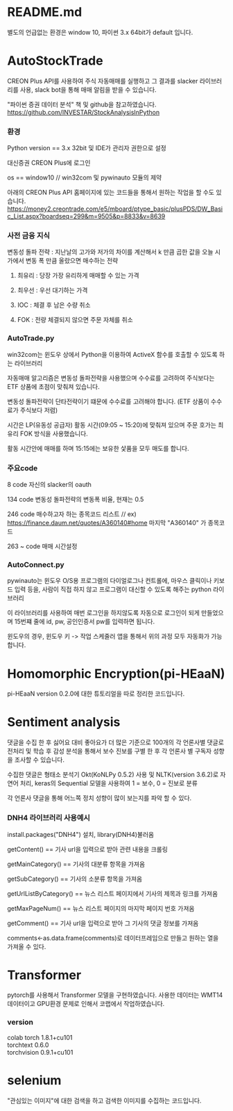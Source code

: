 # README.md
별도의 언급없는 환경은 window 10, 파이썬 3.x 64bit가 default 입니다.


# AutoStockTrade

CREON Plus API를 사용하여 주식 자동매매를 실행하고 그 결과를 slacker 라이브러리를 사용, slack bot을 통해 매매 알림을 받을 수 있습니다.

"파이썬 증권 데이터 분석" 책 및 github을 참고하였습니다.
https://github.com/INVESTAR/StockAnalysisInPython

### 환경
Python version == 3.x 32bit 및 IDE가 관리자 권한으로 설정

대신증권 CREON Plus에 로그인

os == window10 // win32com 및 pywinauto 모듈의 제약

아래의 CREON Plus API 홈페이지에 있는 코드들을 통해서 원하는 작업을 할 수도 있습니다.
https://money2.creontrade.com/e5/mboard/ptype_basic/plusPDS/DW_Basic_List.aspx?boardseq=299&m=9505&p=8833&v=8639

### 사전 금융 지식

변동성 돌파 전략 : 지난날의 고가와 저가의 차이를 계산해서 k 만큼 곱한 값을 오늘 시가에서 변동 폭 만큼 올랐으면 매수하는 전략

1. 최유리 : 당장 가장 유리하게 매매할 수 있는 가격

2. 최우선 : 우선 대기하는 가격

3. IOC : 체결 후 남은 수량 취소

4. FOK : 전량 체결되지 않으면 주문 자체를 취소

### AutoTrade.py

win32com는 윈도우 상에서 Python을 이용하여 ActiveX 함수를 호출할 수 있도록 하는 라이브러리

자동매매 알고리즘은 변동성 돌파전략을 사용했으며 수수료를 고려하여 주식보다는 ETF 상품에 초점이 맞춰져 있습니다. 

변동성 돌파전략이 단타전략이기 떄문에 수수료를 고려해야 합니다. (ETF 상품이 수수료가 주식보다 저렴)

시간은 LP(유동성 공급자) 활동 시간(09:05 ~ 15:20)에 맞춰져 있으며 주문 호가는 최유리 FOK 방식을 사용했습니다.

활동 시간안에 매매를 하며 15:15에는 보유한 샃품을 모두 매도를 합니다.

### 주요code

8 code 자신의 slacker의 oauth

134 code 변동성 돌파전략의 변동폭 비율, 현재는 0.5

246 code 매수하고자 하는 종목코드 리스트 // ex) https://finance.daum.net/quotes/A360140#home 마지막 "A360140" 가 종목코드

263 ~ code 매매 시간설정


### AutoConnect.py

pywinauto는 윈도우 O/S용 프로그램의 다이얼로그나 컨트롤에, 마우스 클릭이나 키보드 입력 등을, 사람이 직접 하지 않고 프로그램이 대신할 수 있도록 해주는 python 라이브러리

이 라이브러리를 사용하여 매번 로그인을 하지않도록 자동으로 로그인이 되게 만들었으며 15번쨰 줄에 id, pw, 공인인증서 pw를 입력하면 됩니다.

윈도우의 경우, 윈도우 키 -> 작업 스케줄러 앱을 통해서 위의 과정 모두 자동화가 가능합니다.

# Homomorphic Encryption(pi-HEaaN)
pi-HEaaN version 0.2.0에 대한 튜토리얼을 따로 정리한 코드입니다.

# Sentiment analysis

댓글을 수집 한 후 싫어요 대비 좋아요가 더 많은 기준으로 100개의 각 언론사별 댓글로 전처리 및 학습 후 감성 분석을 통해서 보수 진보를 구별 한 후 각 언론사 별 구독자 성향을 조사할 수 있습니다.

수집한 댓글은 형태소 분석기 Okt(KoNLPy 0.5.2) 사용 및 NLTK(version 3.6.2)로 자연어 처리, keras의 Sequential 모델을 사용하여 1 = 보수, 0 = 진보로 분류

각 언론사 댓글을 통해 어느쪽 정치 성향이 많이 보는지를 파악 할 수 있다.

### DNH4 라이브러리 사용예시

install.packages("DNH4") 설치, library(DNH4)불러옴

getContent() == 기사 url을 입력으로 받아 관련 내용을 크롤링

getMainCategory() == 기사의 대분류 항목을 가져옴

getSubCategory() == 기사의 소분류 항목을 가져옴

getUrlListByCategory() == 뉴스 리스트 페이지에서 기사의 제목과 링크를 가져옴

getMaxPageNum() == 뉴스 리스트 페이지의 마지막 페이지 번호 가져옴

getComment() == 기사 url을 입력으로 받아 그 기사의 댓글 정보를 가져옴 

comments<-as.data.frame(comments)로 데이터프레임으로 만들고 원하는 열을 가져올 수 있다.

# Transformer
pytorch를 사용해서 Transformer 모델을 구현하였습니다.
사용한 데이터는 WMT14 데이터이고 GPU환경 문제로 인해서 코랩에서 작업하였습니다.

### version
colab
torch 1.8.1+cu101            
torchtext 0.6.0         
torchvision 0.9.1+cu101

# selenium
"관심있는 이미지"에 대한 검색을 하고 검색한 이미지를 수집하는 코드입니다. 
